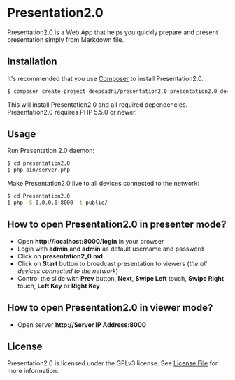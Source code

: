 # Presentation2.0

Presentation2.0 is a Web App that helps you quickly prepare and present presentation simply from Markdown file.


## Installation

It's recommended that you use [Composer](https://getcomposer.org/) to install Presentation2.0.

```bash
$ composer create-project deepsadhi/presentation2.0 presentation2.0 dev-dev
```

This will install Presentation2.0 and all required dependencies. Presentation2.0 requires PHP 5.5.0 or newer.


## Usage

Run Presentation 2.0 daemon:
```bash
$ cd presentation2.0
$ php bin/server.php
```

Make Presentation2.0 live to all devices connected to the network:
```bash
$ cd Presentation2.0
$ php -S 0.0.0.0:8000 -t public/
```


## How to open Presentation2.0 in presenter mode?

* Open **http://localhost:8000/login** in your browser
* Login with **admin** and **admin** as default username and password
* Click on **presentation2_0.md**
* Click on **Start** button to broadcast presentation to viewers (*the all devices connected to the network*)
* Control the slide with **Prev** button, **Next**, **Swipe Left** touch, **Swipe Right** touch, **Left Key** or **Right Key**


## How to open Presentation2.0 in viewer mode?

*  Open server **http://Server IP Address:8000**


## License

Presentation2.0 is licensed under the GPLv3 license. See [License File](LICENSE)
 for more information.
